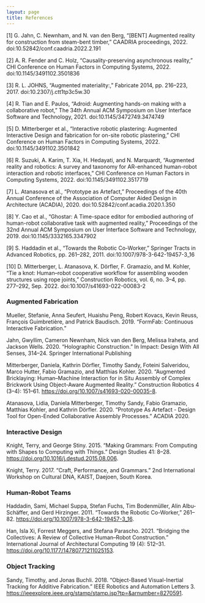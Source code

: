 ```yaml
---
layout: page
title: References
---
```


[1] G. Jahn, C. Newnham, and N. van den Berg, “[BENT] Augmented reality for construction from steam-bent timber,” CAADRIA proceedings, 2022. doi:10.52842/conf.caadria.2022.2.191 

[2] A. R. Fender and C. Holz, “Causality-preserving asynchronous reality,” CHI Conference on Human Factors in Computing Systems, 2022. doi:10.1145/3491102.3501836 

[3] R. L. JOHNS, “Augmented materiality:,” Fabricate 2014, pp. 216–223, 2017. doi:10.2307/j.ctt1tp3c5w.30 

[4] R. Tian and E. Paulos, “Adroid: Augmenting hands-on making with a collaborative robot,” The 34th Annual ACM Symposium on User Interface Software and Technology, 2021. doi:10.1145/3472749.3474749 

[5] D. Mitterberger et al., “Interactive robotic plastering: Augmented Interactive Design and fabrication for on-site robotic plastering,” CHI Conference on Human Factors in Computing Systems, 2022. doi:10.1145/3491102.3501842 

[6] R. Suzuki, A. Karim, T. Xia, H. Hedayati, and N. Marquardt, “Augmented reality and robotics: A survey and taxonomy for AR-enhanced human-robot interaction and robotic interfaces,” CHI Conference on Human Factors in Computing Systems, 2022. doi:10.1145/3491102.3517719 

[7] L. Atanasova et al., “Prototype as Artefact,” Proceedings of the 40th Annual Conference of the Association of Computer Aided Design in Architecture (ACADIA), 2020. doi:10.52842/conf.acadia.2020.1.350 

[8] Y. Cao et al., “Ghostar: A Time-space editor for embodied authoring of human-robot collaborative task with augmented reality,” Proceedings of the 32nd Annual ACM Symposium on User Interface Software and Technology, 2019. doi:10.1145/3332165.3347902 

[9] S. Haddadin et al., “Towards the Robotic Co-Worker,” Springer Tracts in Advanced Robotics, pp. 261–282, 2011. doi:10.1007/978-3-642-19457-3_16 

[10] D. Mitterberger, L. Atanasova, K. Dörfler, F. Gramazio, and M. Kohler, “Tie a knot: Human–robot cooperative workflow for assembling wooden structures using rope joints,” Construction Robotics, vol. 6, no. 3–4, pp. 277–292, Sep. 2022. doi:10.1007/s41693-022-00083-2 


### Augmented Fabrication
Mueller, Stefanie, Anna Seufert, Huaishu Peng, Robert Kovacs, Kevin Reuss, François Guimbretière, and Patrick Baudisch. 2019. “FormFab: Continuous Interactive Fabrication.”

Jahn, Gwyllim, Cameron Newnham, Nick van den Berg, Melissa Iraheta, and Jackson Wells. 2020. “Holographic Construction.” In Impact: Design With All Senses, 314–24. Springer International Publishing

Mitterberger, Daniela, Kathrin Dörfler, Timothy Sandy, Foteini Salveridou, Marco Hutter, Fabio Gramazio, and Matthias Kohler. 2020. “Augmented Bricklaying: Human–Machine Interaction for in Situ Assembly of Complex Brickwork Using Object-Aware Augmented Reality.” Construction Robotics 4 (3–4): 151–61. https://doi.org/10.1007/s41693-020-00035-8.

Atanasova, Lidia, Daniela Mitterberger, Timothy Sandy, Fabio Gramazio, Matthias Kohler, and Kathrin Dörfler. 2020. “Prototype As Artefact - Design Tool for Open-Ended Collaborative Assembly Processes.” ACADIA 2020.

### Interactive Design
Knight, Terry, and George Stiny. 2015. “Making Grammars: From Computing with Shapes to Computing with Things.” Design Studies 41: 8–28. https://doi.org/10.1016/j.destud.2015.08.006.

Knight, Terry. 2017. “Craft, Performance, and Grammars.” 2nd International Workshop on Cultural DNA, KAIST, Daejoen, South Korea.

### Human-Robot Teams
Haddadin, Sami, Michael Suppa, Stefan Fuchs, Tim Bodenmüller, Alin Albu-Schäffer, and Gerd Hirzinger. 2011. “Towards the Robotic Co-Worker,” 261–82. https://doi.org/10.1007/978-3-642-19457-3_16.

Han, Isla Xi, Forrest Meggers, and Stefana Parascho. 2021. “Bridging the Collectives: A Review of Collective Human–Robot Construction.” International Journal of Architectural Computing 19 (4): 512–31. https://doi.org/10.1177/14780771211025153.

### Object Tracking
Sandy, Timothy, and Jonas Buchli. 2018. “Object-Based Visual-Inertial Tracking for Additive Fabrication.” IEEE Robotics and Automation Letters 3. https://ieeexplore.ieee.org/stamp/stamp.jsp?tp=&arnumber=8270591.




